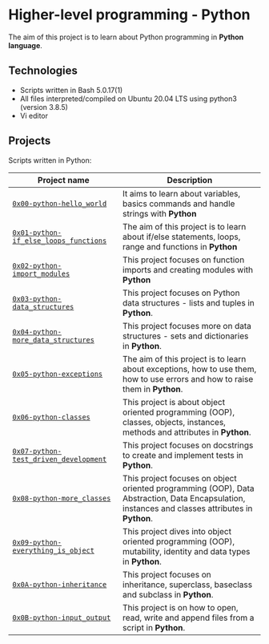 # Higher-level programming - Python

The aim of this project is to learn about Python programming in **Python language**.

## Technologies
* Scripts written in Bash 5.0.17(1)
* All files interpreted/compiled on Ubuntu 20.04 LTS using python3 (version 3.8.5)
* Vi editor

## Projects
Scripts written in Python:

| Project name | Description |
| ------------ | ----------- |
| [`0x00-python-hello_world`](https://github.com/risecodesleep/alx-higher_level_programming/tree/master/0x00-python-hello_world) | It aims to learn about variables, basics commands and handle strings with **Python** |
| [`0x01-python-if_else_loops_functions`](https://github.com/risecodesleep/alx-higher_level_programming/tree/master/0x01-python-if_else_loops_functions) | The aim of this project is to learn about if/else statements, loops, range and functions in **Python** |
| [`0x02-python-import_modules`](https://github.com/risecodesleep/alx-higher_level_programming/tree/master/0x02-python-import_modules) | This project focuses on function imports and creating modules with **Python** |
| [`0x03-python-data_structures`](https://github.com/risecodesleep/alx-higher_level_programming/tree/master/0x03-python-data_structures) | This project focuses on Python data structures - lists and tuples in **Python**. |
| [`0x04-python-more_data_structures`](https://github.com/risecodesleep/alx-higher_level_programming/tree/master/0x04-python-more_data_structures) | This project focuses more on data structures - sets and dictionaries in **Python**. |
| [`0x05-python-exceptions`](https://github.com/risecodesleep/alx-higher_level_programming/tree/master/0x05-python-exceptions) | The aim of this project is to learn about exceptions, how to use them, how to use errors and how to raise them in **Python**. |
| [`0x06-python-classes`](https://github.com/risecodesleep/alx-higher_level_programming/tree/master/0x06-python-classes) | This project is about object oriented programming (OOP), classes, objects, instances, methods and attributes in **Python**. |
| [`0x07-python-test_driven_development`](https://github.com/risecodesleep/alx-higher_level_programming/tree/master/0x07-python-test_driven_development) | This project focuses on docstrings to create and implement tests in **Python**. |
| [`0x08-python-more_classes`](https://github.com/risecodesleep/alx-higher_level_programming/tree/master/0x08-python-more_classes) | This project focuses on object oriented programming (OOP), Data Abstraction, Data Encapsulation, instances and classes attributes in **Python**. |
| [`0x09-python-everything_is_object`](https://github.com/risecodesleep/alx-higher_level_programming/tree/master/0x09-python-everything_is_object) | This project dives into object oriented programming (OOP), mutability, identity and data types in **Python**. |
| [`0x0A-python-inheritance`](https://github.com/risecodesleep/alx-higher_level_programming/tree/master/0x0A-python-inheritance) | This project focuses on inheritance, superclass, baseclass and subclass in **Python**. |
| [`0x0B-python-input_output`](https://github.com/risecodesleep/alx-higher_level_programming/tree/master/0x0B-python-input_output) | This project is on how to open, read, write and append files from a script in **Python**. |
